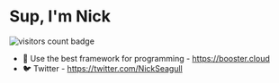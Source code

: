 # Sup, I'm Nick
![visitors count badge](https://komarev.com/ghpvc/?username=nickseagull&color=blueviolet)

- 🚀 Use the best framework for programming - https://booster.cloud
- 🐦 Twitter - https://twitter.com/NickSeagull
